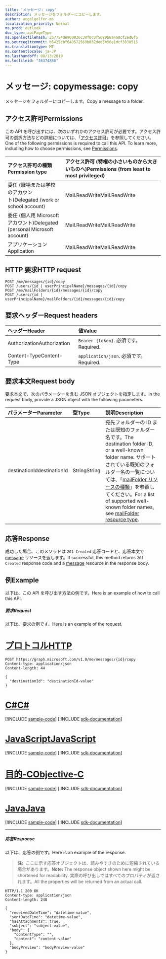 ```yaml
---
title: 'メッセージ: copy'
description: メッセージをフォルダーにコピーします。
author: angelgolfer-ms
localization_priority: Normal
ms.prod: outlook
doc_type: apiPageType
ms.openlocfilehash: 2b7754de960036c38f0c0f5689b8a4a8cf2ed6f6
ms.sourcegitcommit: b5425ebf648572569b032ded5b56e1dcf3830515
ms.translationtype: MT
ms.contentlocale: ja-JP
ms.lasthandoff: 08/13/2019
ms.locfileid: "36374886"
---
```

# <a name="message-copy"></a><span data-ttu-id="58950-103">メッセージ: copy</span><span class="sxs-lookup"><span data-stu-id="58950-103">message: copy</span></span>

<span data-ttu-id="58950-104">メッセージをフォルダーにコピーします。</span><span class="sxs-lookup"><span data-stu-id="58950-104">Copy a message to a folder.</span></span>

## <a name="permissions"></a><span data-ttu-id="58950-105">アクセス許可</span><span class="sxs-lookup"><span data-stu-id="58950-105">Permissions</span></span>

<span data-ttu-id="58950-p101">この API を呼び出すには、次のいずれかのアクセス許可が必要です。アクセス許可の選択方法などの詳細については、「[アクセス許可](/graph/permissions-reference)」を参照してください。</span><span class="sxs-lookup"><span data-stu-id="58950-p101">One of the following permissions is required to call this API. To learn more, including how to choose permissions, see [Permissions](/graph/permissions-reference).</span></span>

| <span data-ttu-id="58950-108">アクセス許可の種類</span><span class="sxs-lookup"><span data-stu-id="58950-108">Permission type</span></span> | <span data-ttu-id="58950-109">アクセス許可 (特権の小さいものから大きいものへ)</span><span class="sxs-lookup"><span data-stu-id="58950-109">Permissions (from least to most privileged)</span></span> |
|:----------------|:--------------------------------------------|
|<span data-ttu-id="58950-110">委任 (職場または学校のアカウント)</span><span class="sxs-lookup"><span data-stu-id="58950-110">Delegated (work or school account)</span></span> | <span data-ttu-id="58950-111">Mail.ReadWrite</span><span class="sxs-lookup"><span data-stu-id="58950-111">Mail.ReadWrite</span></span>    |
|<span data-ttu-id="58950-112">委任 (個人用 Microsoft アカウント)</span><span class="sxs-lookup"><span data-stu-id="58950-112">Delegated (personal Microsoft account)</span></span> | <span data-ttu-id="58950-113">Mail.ReadWrite</span><span class="sxs-lookup"><span data-stu-id="58950-113">Mail.ReadWrite</span></span>    |
|<span data-ttu-id="58950-114">アプリケーション</span><span class="sxs-lookup"><span data-stu-id="58950-114">Application</span></span> | <span data-ttu-id="58950-115">Mail.ReadWrite</span><span class="sxs-lookup"><span data-stu-id="58950-115">Mail.ReadWrite</span></span> |

## <a name="http-request"></a><span data-ttu-id="58950-116">HTTP 要求</span><span class="sxs-lookup"><span data-stu-id="58950-116">HTTP request</span></span>

<!-- { "blockType": "ignored" } -->

```http
POST /me/messages/{id}/copy
POST /users/{id | userPrincipalName}/messages/{id}/copy
POST /me/mailFolders/{id}/messages/{id}/copy
POST /users/{id | userPrincipalName}/mailFolders/{id}/messages/{id}/copy
```

## <a name="request-headers"></a><span data-ttu-id="58950-117">要求ヘッダー</span><span class="sxs-lookup"><span data-stu-id="58950-117">Request headers</span></span>

| <span data-ttu-id="58950-118">ヘッダー</span><span class="sxs-lookup"><span data-stu-id="58950-118">Header</span></span> | <span data-ttu-id="58950-119">値</span><span class="sxs-lookup"><span data-stu-id="58950-119">Value</span></span> |
|:-------|:------|
| <span data-ttu-id="58950-120">Authorization</span><span class="sxs-lookup"><span data-stu-id="58950-120">Authorization</span></span> | <span data-ttu-id="58950-121">`Bearer {token}`.</span><span class="sxs-lookup"><span data-stu-id="58950-121"></span></span> <span data-ttu-id="58950-122">必須です。</span><span class="sxs-lookup"><span data-stu-id="58950-122">Required.</span></span> |
| <span data-ttu-id="58950-123">Content-Type</span><span class="sxs-lookup"><span data-stu-id="58950-123">Content-Type</span></span> | <span data-ttu-id="58950-124">`application/json`.</span><span class="sxs-lookup"><span data-stu-id="58950-124"></span></span> <span data-ttu-id="58950-125">必須です。</span><span class="sxs-lookup"><span data-stu-id="58950-125">Required.</span></span> |

## <a name="request-body"></a><span data-ttu-id="58950-126">要求本文</span><span class="sxs-lookup"><span data-stu-id="58950-126">Request body</span></span>

<span data-ttu-id="58950-127">要求本文で、次のパラメーターを含む JSON オブジェクトを指定します。</span><span class="sxs-lookup"><span data-stu-id="58950-127">In the request body, provide a JSON object with the following parameters.</span></span>

| <span data-ttu-id="58950-128">パラメーター</span><span class="sxs-lookup"><span data-stu-id="58950-128">Parameter</span></span> | <span data-ttu-id="58950-129">型</span><span class="sxs-lookup"><span data-stu-id="58950-129">Type</span></span> | <span data-ttu-id="58950-130">説明</span><span class="sxs-lookup"><span data-stu-id="58950-130">Description</span></span> |
|:----------|:-----|:------------|
|<span data-ttu-id="58950-131">destinationId</span><span class="sxs-lookup"><span data-stu-id="58950-131">destinationId</span></span>|<span data-ttu-id="58950-132">String</span><span class="sxs-lookup"><span data-stu-id="58950-132">String</span></span>|<span data-ttu-id="58950-133">宛先フォルダーの ID または既知のフォルダー名です。</span><span class="sxs-lookup"><span data-stu-id="58950-133">The destination folder ID, or a well-known folder name.</span></span> <span data-ttu-id="58950-134">サポートされている既知のフォルダー名の一覧については、「[mailFolder リソースの種類](../resources/mailfolder.md)」を参照してください。</span><span class="sxs-lookup"><span data-stu-id="58950-134">For a list of supported well-known folder names, see [mailFolder resource type](../resources/mailfolder.md).</span></span>|

## <a name="response"></a><span data-ttu-id="58950-135">応答</span><span class="sxs-lookup"><span data-stu-id="58950-135">Response</span></span>

<span data-ttu-id="58950-136">成功した場合、このメソッドは `201 Created` 応答コードと、応答本文で [message](../resources/message.md) リソースを返します。</span><span class="sxs-lookup"><span data-stu-id="58950-136">If successful, this method returns `201 Created` response code and a [message](../resources/message.md) resource in the response body.</span></span>

## <a name="example"></a><span data-ttu-id="58950-137">例</span><span class="sxs-lookup"><span data-stu-id="58950-137">Example</span></span>

<span data-ttu-id="58950-138">以下は、この API を呼び出す方法の例です。</span><span class="sxs-lookup"><span data-stu-id="58950-138">Here is an example of how to call this API.</span></span>

##### <a name="request"></a><span data-ttu-id="58950-139">要求</span><span class="sxs-lookup"><span data-stu-id="58950-139">Request</span></span>
<span data-ttu-id="58950-140">以下は、要求の例です。</span><span class="sxs-lookup"><span data-stu-id="58950-140">Here is an example of the request.</span></span>

# <a name="httptabhttp"></a>[<span data-ttu-id="58950-141">プロトコル</span><span class="sxs-lookup"><span data-stu-id="58950-141">HTTP</span></span>](#tab/http)
<!-- {
  "blockType": "request",
  "name": "message_copy"
}-->

```http
POST https://graph.microsoft.com/v1.0/me/messages/{id}/copy
Content-type: application/json
Content-length: 44

{
  "destinationId": "destinationId-value"
}
```
# <a name="ctabcsharp"></a>[<span data-ttu-id="58950-142">C#</span><span class="sxs-lookup"><span data-stu-id="58950-142">C#</span></span>](#tab/csharp)
[!INCLUDE [sample-code](../includes/snippets/csharp/message-copy-csharp-snippets.md)]
[!INCLUDE [sdk-documentation](../includes/snippets/snippets-sdk-documentation-link.md)]

# <a name="javascripttabjavascript"></a>[<span data-ttu-id="58950-143">JavaScript</span><span class="sxs-lookup"><span data-stu-id="58950-143">JavaScript</span></span>](#tab/javascript)
[!INCLUDE [sample-code](../includes/snippets/javascript/message-copy-javascript-snippets.md)]
[!INCLUDE [sdk-documentation](../includes/snippets/snippets-sdk-documentation-link.md)]

# <a name="objective-ctabobjc"></a>[<span data-ttu-id="58950-144">目的-C</span><span class="sxs-lookup"><span data-stu-id="58950-144">Objective-C</span></span>](#tab/objc)
[!INCLUDE [sample-code](../includes/snippets/objc/message-copy-objc-snippets.md)]
[!INCLUDE [sdk-documentation](../includes/snippets/snippets-sdk-documentation-link.md)]

# <a name="javatabjava"></a>[<span data-ttu-id="58950-145">Java</span><span class="sxs-lookup"><span data-stu-id="58950-145">Java</span></span>](#tab/java)
[!INCLUDE [sample-code](../includes/snippets/java/message-copy-java-snippets.md)]
[!INCLUDE [sdk-documentation](../includes/snippets/snippets-sdk-documentation-link.md)]

---


##### <a name="response"></a><span data-ttu-id="58950-146">応答</span><span class="sxs-lookup"><span data-stu-id="58950-146">Response</span></span>

<span data-ttu-id="58950-147">以下は、応答の例です。</span><span class="sxs-lookup"><span data-stu-id="58950-147">Here is an example of the response.</span></span>

> <span data-ttu-id="58950-148">**注:**  ここに示す応答オブジェクトは、読みやすさのために短縮されている場合があります。</span><span class="sxs-lookup"><span data-stu-id="58950-148">**Note:** The response object shown here might be shortened for readability.</span></span> <span data-ttu-id="58950-149">実際の呼び出しではすべてのプロパティが返されます。</span><span class="sxs-lookup"><span data-stu-id="58950-149">All the properties will be returned from an actual call.</span></span>
<!-- {
  "blockType": "response",
  "truncated": true,
  "@odata.type": "microsoft.graph.message"
} -->

```http
HTTP/1.1 200 OK
Content-type: application/json
Content-length: 248

{
  "receivedDateTime": "datetime-value",
  "sentDateTime": "datetime-value",
  "hasAttachments": true,
  "subject": "subject-value",
  "body": {
    "contentType": "",
    "content": "content-value"
  },
  "bodyPreview": "bodyPreview-value"
}
```

<!-- uuid: 8fcb5dbc-d5aa-4681-8e31-b001d5168d79
2015-10-25 14:57:30 UTC -->
<!-- {
  "type": "#page.annotation",
  "description": "message: copy",
  "keywords": "",
  "section": "documentation",
  "tocPath": "",
  "suppressions": [
  ]
}-->
